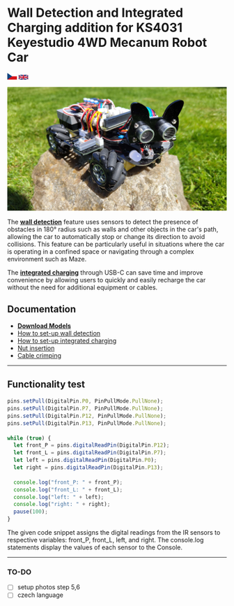 [IR_MD]: /assets/languages/master/ir_setup.md
[models_MD]: /assets/languages/master/models_download.md
[crimping_MD]: /assets/languages/master/crimping_cables.md
[nuts_MD]: /assets/languages/master/nut_insertion.md
[charge_MD]: /assets/languages/master/charging_setup.md
[czechLanguage_MD]: /assets/languages/czech/README.cs.md
[englishLanguage_MD]: /README.md
[productFoto]: /assets/img/welcome.jpg

# Wall Detection and Integrated Charging addition for KS4031 Keyestudio 4WD Mecanum Robot Car

<kbd>[<img title="Czech" alt="Czech" src="/assets/img/icons/czech.svg" width="22">][czechLanguage_MD]</kbd> <kbd>[<img title="English" alt="English" src="/assets/img/icons/english.svg" width="22">][englishLanguage_MD]</kbd>

![Welcome!][productFoto]

The **[wall detection][IR_MD]** feature uses sensors to detect the presence of obstacles in 180° radius such as walls and other objects in the car's path, allowing the car to automatically stop or change its direction to avoid collisions. This feature can be particularly useful in situations where the car is operating in a confined space or navigating through a complex environment such as Maze.

The **[integrated charging][charge_MD]** through USB-C can save time and improve convenience by allowing users to quickly and easily recharge the car without the need for additional equipment or cables.

## Documentation

- **[Download Models][models_MD]**
- [How to set-up wall detection][IR_MD]
- [How to set-up integrated charging][charge_MD]
- [Nut insertion][nuts_MD]
- [Cable crimping][crimping_MD]

---

## Functionality test

```js
pins.setPull(DigitalPin.P0, PinPullMode.PullNone);
pins.setPull(DigitalPin.P7, PinPullMode.PullNone);
pins.setPull(DigitalPin.P12, PinPullMode.PullNone);
pins.setPull(DigitalPin.P13, PinPullMode.PullNone);

while (true) {
  let front_P = pins.digitalReadPin(DigitalPin.P12);
  let front_L = pins.digitalReadPin(DigitalPin.P7);
  let left = pins.digitalReadPin(DigitalPin.P0);
  let right = pins.digitalReadPin(DigitalPin.P13);

  console.log("front_P: " + front_P);
  console.log("front_L: " + front_L);
  console.log("left: " + left);
  console.log("right: " + right);
  pause(100);
}
```

The given code snippet assigns the digital readings from the IR sensors to respective variables: front_P, front_L, left, and right. The console.log statements display the values of each sensor to the Console.

---

### TO-DO

- [ ] setup photos step 5,6
- [ ] czech language
